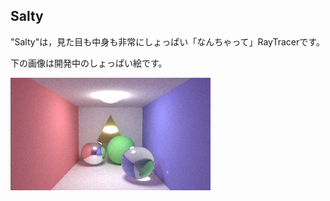 Salty
------

"Salty"は，見た目も中身も非常にしょっぱい「なんちゃって」RayTracerです。

下の画像は開発中のしょっぱい絵です。

![しょぱい絵](/etc/result.bmp)
